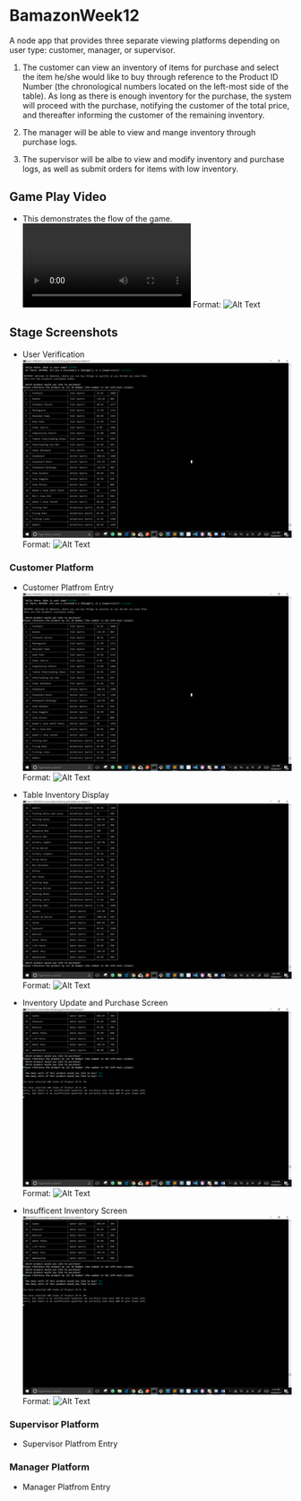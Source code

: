 # BamazonWeek12
A node app that provides three separate viewing platforms depending on user type: customer, manager, or supervisor.

1. The customer can view an inventory of items for purchase and select the item he/she would like to buy through reference to the Product ID Number (the chronological numbers located on the left-most side of the table). As long as there is enough inventory for the purchase, the system will proceed with the purchase, notifying the customer of the total price, and thereafter informing the customer of the remaining inventory.

2. The manager will be able to view and mange inventory through purchase logs. 

3. The supervisor will be albe to view and modify inventory and purchase logs, as well as submit orders for items with low inventory.

## Game Play Video
* This demonstrates the flow of the game.
![Demonstration of the game play and flow.](/screenshots/BamazonHW-1stDraft.mp4)
Format: ![Alt Text](url)

## Stage Screenshots
* User Verification 
![Customer Platfrom Entry](/screenshots/customer-entry.png)
Format: ![Alt Text](url)

### Customer Platform
* Customer Platfrom Entry
![Customer Platfrom Entry](/screenshots/customer-entry.png)
Format: ![Alt Text](url)

* Table Inventory Display
![Table Inventory Display](/screenshots/fullTable-display.png)
Format: ![Alt Text](url)

* Inventory Update and Purchase Screen
![Inventory Update and Purchase Screen](/screenshots/purchase-screen-failure.png)
Format: ![Alt Text](url)

* Insufficent Inventory Screen
![Insufficent Inventory Screen](/screenshots/purchase-screen-failure.png)
Format: ![Alt Text](url)

### Supervisor Platform
* Supervisor Platfrom Entry


### Manager Platform
* Manager Platfrom Entry
